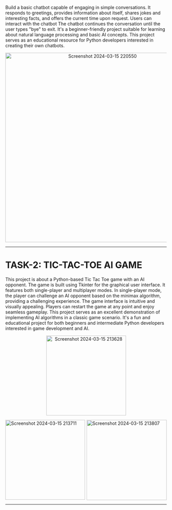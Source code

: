 

Build a basic chatbot capable of engaging in simple conversations. It responds to greetings, provides information about itself, shares jokes and interesting facts, and offers the current time upon request. Users can interact with the chatbot The chatbot continues the conversation until the user types "bye" to exit. It's a beginner-friendly project suitable for learning about natural language processing and basic AI concepts. This project serves as an educational resource for Python developers interested in creating their own chatbots. 
<p align="center">
<img width="591" alt="Screenshot 2024-03-15 220550"  src="https://github.com/shrutijaiswal2905/CODSOFT/assets/157979575/9cb067f1-74d1-4f07-956b-e7fb82e14c31"></p>

_____________________________________________________________________________________________________________________________

# TASK-2:   TIC-TAC-TOE AI GAME

This project is about a Python-based Tic Tac Toe game with an AI opponent. The game is built using Tkinter for the graphical user interface. It features both single-player and multiplayer modes. In single-player mode, the player can challenge an AI opponent based on the minimax algorithm, providing a challenging experience. The game interface is intuitive and visually appealing. Players can restart the game at any point and enjoy seamless gameplay. This project serves as an excellent demonstration of implementing AI algorithms in a classic game scenario. It's a fun and educational project for both beginners and intermediate Python developers interested in game development and AI.

<p align="center">
<img width="249" alt="Screenshot 2024-03-15 213628" src="https://github.com/shrutijaiswal2905/CODSOFT/assets/157979575/ee49c5fe-b3d3-46ab-9854-bfc21db4c405"></p>


<img width="250" alt="Screenshot 2024-03-15 213807" align="right" src="https://github.com/shrutijaiswal2905/CODSOFT/assets/157979575/12ec76ea-b98c-4234-9192-5a5630187e1b">


<img width="249" alt="Screenshot 2024-03-15 213711" src="https://github.com/shrutijaiswal2905/CODSOFT/assets/157979575/21f6f931-5879-4d5e-9819-95e567e39864">

_____________________________________________________________________________________________________________________________




